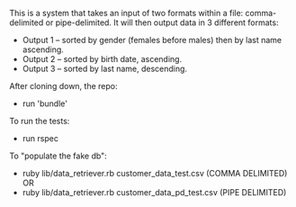 This is a system that takes an input of two formats within a file: comma-delimited or pipe-delimited. It will then output data in 3 different formats: 
* Output 1 – sorted by gender (females before males) then by last name ascending.
* Output 2 – sorted by birth date, ascending.
* Output 3 – sorted by last name, descending.

After cloning down, the repo:

* run 'bundle'

To run the tests:

* run rspec

To "populate the fake db":

* ruby lib/data_retriever.rb customer_data_test.csv
(COMMA DELIMITED)
OR
* ruby lib/data_retriever.rb customer_data_pd_test.csv
(PIPE DELIMITED)
